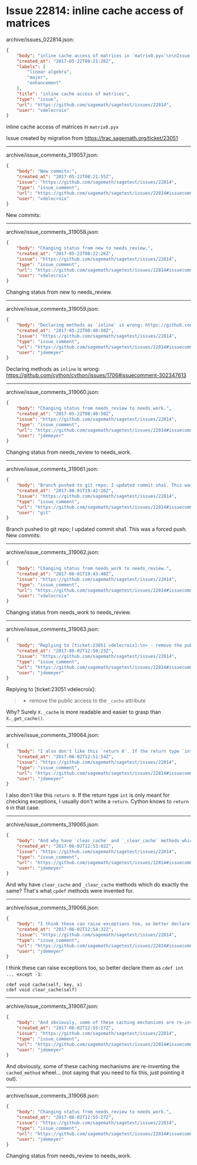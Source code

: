 # Issue 22814: inline cache access of matrices

archive/issues_022814.json:
```json
{
    "body": "inline cache access of matrices in `matrix0.pyx`\n\nIssue created by migration from https://trac.sagemath.org/ticket/23051\n\n",
    "created_at": "2017-05-22T08:21:26Z",
    "labels": [
        "linear algebra",
        "major",
        "enhancement"
    ],
    "title": "inline cache access of matrices",
    "type": "issue",
    "url": "https://github.com/sagemath/sagetest/issues/22814",
    "user": "vdelecroix"
}
```
inline cache access of matrices in `matrix0.pyx`

Issue created by migration from https://trac.sagemath.org/ticket/23051





---

archive/issue_comments_319057.json:
```json
{
    "body": "New commits:",
    "created_at": "2017-05-22T08:21:55Z",
    "issue": "https://github.com/sagemath/sagetest/issues/22814",
    "type": "issue_comment",
    "url": "https://github.com/sagemath/sagetest/issues/22814#issuecomment-319057",
    "user": "vdelecroix"
}
```

New commits:



---

archive/issue_comments_319058.json:
```json
{
    "body": "Changing status from new to needs_review.",
    "created_at": "2017-05-22T08:22:26Z",
    "issue": "https://github.com/sagemath/sagetest/issues/22814",
    "type": "issue_comment",
    "url": "https://github.com/sagemath/sagetest/issues/22814#issuecomment-319058",
    "user": "vdelecroix"
}
```

Changing status from new to needs_review.



---

archive/issue_comments_319059.json:
```json
{
    "body": "Declaring methods as `inline` is wrong: https://github.com/cython/cython/issues/1706#issuecomment-302347613",
    "created_at": "2017-05-22T08:40:50Z",
    "issue": "https://github.com/sagemath/sagetest/issues/22814",
    "type": "issue_comment",
    "url": "https://github.com/sagemath/sagetest/issues/22814#issuecomment-319059",
    "user": "jdemeyer"
}
```

Declaring methods as `inline` is wrong: https://github.com/cython/cython/issues/1706#issuecomment-302347613



---

archive/issue_comments_319060.json:
```json
{
    "body": "Changing status from needs_review to needs_work.",
    "created_at": "2017-05-22T08:40:50Z",
    "issue": "https://github.com/sagemath/sagetest/issues/22814",
    "type": "issue_comment",
    "url": "https://github.com/sagemath/sagetest/issues/22814#issuecomment-319060",
    "user": "jdemeyer"
}
```

Changing status from needs_review to needs_work.



---

archive/issue_comments_319061.json:
```json
{
    "body": "Branch pushed to git repo; I updated commit sha1. This was a forced push. New commits:",
    "created_at": "2017-06-01T19:42:16Z",
    "issue": "https://github.com/sagemath/sagetest/issues/22814",
    "type": "issue_comment",
    "url": "https://github.com/sagemath/sagetest/issues/22814#issuecomment-319061",
    "user": "git"
}
```

Branch pushed to git repo; I updated commit sha1. This was a forced push. New commits:



---

archive/issue_comments_319062.json:
```json
{
    "body": "Changing status from needs_work to needs_review.",
    "created_at": "2017-06-01T19:43:40Z",
    "issue": "https://github.com/sagemath/sagetest/issues/22814",
    "type": "issue_comment",
    "url": "https://github.com/sagemath/sagetest/issues/22814#issuecomment-319062",
    "user": "vdelecroix"
}
```

Changing status from needs_work to needs_review.



---

archive/issue_comments_319063.json:
```json
{
    "body": "Replying to [ticket:23051 vdelecroix]:\n> - remove the public access to the `_cache` attribute\n\nWhy? Surely `X._cache` is more readable and easier to grasp than `X._get_cache()`.",
    "created_at": "2017-06-02T12:50:23Z",
    "issue": "https://github.com/sagemath/sagetest/issues/22814",
    "type": "issue_comment",
    "url": "https://github.com/sagemath/sagetest/issues/22814#issuecomment-319063",
    "user": "jdemeyer"
}
```

Replying to [ticket:23051 vdelecroix]:
> - remove the public access to the `_cache` attribute

Why? Surely `X._cache` is more readable and easier to grasp than `X._get_cache()`.



---

archive/issue_comments_319064.json:
```json
{
    "body": "I also don't like this `return 0`. If the return type `int` is only meant for checking exceptions, I usually don't write a `return`. Cython knows to `return 0` in that case.",
    "created_at": "2017-06-02T12:51:54Z",
    "issue": "https://github.com/sagemath/sagetest/issues/22814",
    "type": "issue_comment",
    "url": "https://github.com/sagemath/sagetest/issues/22814#issuecomment-319064",
    "user": "jdemeyer"
}
```

I also don't like this `return 0`. If the return type `int` is only meant for checking exceptions, I usually don't write a `return`. Cython knows to `return 0` in that case.



---

archive/issue_comments_319065.json:
```json
{
    "body": "And why have `clear_cache` and `_clear_cache` methods which do exactly the same? That's what `cpdef` methods were invented for.",
    "created_at": "2017-06-02T12:53:02Z",
    "issue": "https://github.com/sagemath/sagetest/issues/22814",
    "type": "issue_comment",
    "url": "https://github.com/sagemath/sagetest/issues/22814#issuecomment-319065",
    "user": "jdemeyer"
}
```

And why have `clear_cache` and `_clear_cache` methods which do exactly the same? That's what `cpdef` methods were invented for.



---

archive/issue_comments_319066.json:
```json
{
    "body": "I think these can raise exceptions too, so better declare them as `cdef int ... except -1`:\n\n```\ncdef void cache(self, key, x)\ncdef void clear_cache(self)\n```\n",
    "created_at": "2017-06-02T12:54:32Z",
    "issue": "https://github.com/sagemath/sagetest/issues/22814",
    "type": "issue_comment",
    "url": "https://github.com/sagemath/sagetest/issues/22814#issuecomment-319066",
    "user": "jdemeyer"
}
```

I think these can raise exceptions too, so better declare them as `cdef int ... except -1`:

```
cdef void cache(self, key, x)
cdef void clear_cache(self)
```




---

archive/issue_comments_319067.json:
```json
{
    "body": "And obviously, some of these caching mechanisms are re-inventing the `cached_method` wheel... (not saying that you need to fix this, just pointing it out).",
    "created_at": "2017-06-02T12:55:27Z",
    "issue": "https://github.com/sagemath/sagetest/issues/22814",
    "type": "issue_comment",
    "url": "https://github.com/sagemath/sagetest/issues/22814#issuecomment-319067",
    "user": "jdemeyer"
}
```

And obviously, some of these caching mechanisms are re-inventing the `cached_method` wheel... (not saying that you need to fix this, just pointing it out).



---

archive/issue_comments_319068.json:
```json
{
    "body": "Changing status from needs_review to needs_work.",
    "created_at": "2017-06-02T12:55:27Z",
    "issue": "https://github.com/sagemath/sagetest/issues/22814",
    "type": "issue_comment",
    "url": "https://github.com/sagemath/sagetest/issues/22814#issuecomment-319068",
    "user": "jdemeyer"
}
```

Changing status from needs_review to needs_work.
